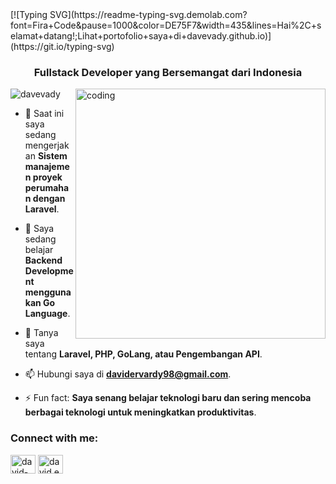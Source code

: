 <div style="margin-bottom: 20px;">
[![Typing SVG](https://readme-typing-svg.demolab.com?font=Fira+Code&pause=1000&color=DE75F7&width=435&lines=Hai%2C+selamat+datang!;Lihat+portofolio+saya+di+davevady.github.io)](https://git.io/typing-svg)
</div>

<h3 align="center">Fullstack Developer yang Bersemangat dari Indonesia</h3>
<img align="right" alt="coding" width="400" src="https://cdn.dribbble.com/users/720825/screenshots/3253310/slim-jim-_dribbble_-_800x600_.gif">

<p align="left"> <img src="https://komarev.com/ghpvc/?username=davevady&label=Profile%20views&color=0e75b6&style=flat" alt="davevady" /> </p>

- 🔭 Saat ini saya sedang mengerjakan **Sistem manajemen proyek perumahan dengan Laravel**.

- 🌱 Saya sedang belajar **Backend Development menggunakan Go Language**.

- 💬 Tanya saya tentang **Laravel, PHP, GoLang, atau Pengembangan API**.

- 📫 Hubungi saya di **davidervardy98@gmail.com**.

- ⚡ Fun fact: **Saya senang belajar teknologi baru dan sering mencoba berbagai teknologi untuk meningkatkan produktivitas**.

<h3 align="left">Connect with me:</h3>
<p align="left">
<a href="https://linkedin.com/in/david-ervardy" target="blank"><img align="center" src="https://raw.githubusercontent.com/rahuldkjain/github-profile-readme-generator/master/src/images/icons/Social/linked-in-alt.svg" alt="david-ervardy" height="30" width="40" /></a>
<a href="https://instagram.com/david.ervrdy" target="blank"><img align="center" src="https://raw.githubusercontent.com/rahuldkjain/github-profile-readme-generator/master/src/images/icons/Social/instagram.svg" alt="david.ervrdy" height="30" width="40" /></a>
</p>
